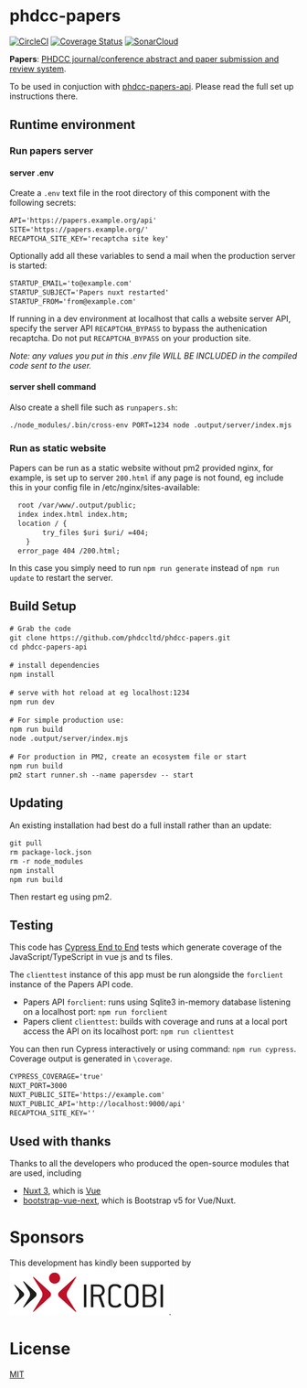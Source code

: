 # phdcc-papers

[![CircleCI](https://circleci.com/gh/phdccltd/phdcc-papers.svg?style=shield)](https://circleci.com/gh/phdccltd/phdcc-papers)
[![Coverage Status](https://coveralls.io/repos/github/phdccltd/phdcc-papers/badge.svg?branch=main)](https://coveralls.io/github/phdccltd/phdcc-papers?branch=main)
<a href="https://sonarcloud.io/dashboard?id=phdccltd_phdcc-papers"><img src="https://sonarcloud.io/images/project_badges/sonarcloud-white.svg" height="20" alt="SonarCloud" ></a>

**Papers**: [PHDCC journal/conference abstract and paper submission and review system](https://www.phdcc.com/papers/).

To be used in conjuction with [phdcc-papers-api](https://github.com/phdccltd/phdcc-papers-api).
Please read the full set up instructions there.

## Runtime environment

### Run papers server

#### server .env

Create a `.env` text file in the root directory of this component with the following secrets:

```
API='https://papers.example.org/api'
SITE='https://papers.example.org/'
RECAPTCHA_SITE_KEY='recaptcha site key'
```

Optionally add all these variables to send a mail when the production server is started:

```
STARTUP_EMAIL='to@example.com'
STARTUP_SUBJECT='Papers nuxt restarted'
STARTUP_FROM='from@example.com'
```

If running in a dev environment at localhost that calls a website server API, specify the server API `RECAPTCHA_BYPASS` to bypass the authenication recaptcha.
Do not put `RECAPTCHA_BYPASS` on your production site.

*Note: any values you put in this .env file WILL BE INCLUDED in the compiled code sent to the user.*

#### server shell command

Also create a shell file such as `runpapers.sh`:

```
./node_modules/.bin/cross-env PORT=1234 node .output/server/index.mjs
```

### Run as static website

Papers can be run as a static website without pm2 provided nginx, for example, is set up to server `200.html` if any page is not found,
eg include this in your config file in /etc/nginx/sites-available:

```
  root /var/www/.output/public;
  index index.html index.htm;
  location / {
		try_files $uri $uri/ =404;
	}
  error_page 404 /200.html;
```

In this case you simply need to run `npm run generate` instead of `npm run update` to restart the server.

## Build Setup

```
# Grab the code
git clone https://github.com/phdccltd/phdcc-papers.git
cd phdcc-papers-api

# install dependencies
npm install

# serve with hot reload at eg localhost:1234
npm run dev

# For simple production use:
npm run build
node .output/server/index.mjs

# For production in PM2, create an ecosystem file or start
npm run build
pm2 start runner.sh --name papersdev -- start
```

## Updating

An existing installation had best do a full install rather than an update:

```
git pull
rm package-lock.json
rm -r node_modules
npm install
npm run build
```

Then restart eg using pm2.

## Testing

This code has [Cypress End to End](https://www.cypress.io/) tests which generate coverage of the JavaScript/TypeScript in vue js and ts files.

The `clienttest` instance of this app must be run alongside the `forclient` instance of the Papers API code.
* Papers API `forclient`: runs using Sqlite3 in-memory database listening on a localhost port: `npm run forclient`
* Papers client `clienttest`: builds with coverage and runs at a local port access the API on its localhost port: `npm run clienttest`

You can then run Cypress interactively or using command: `npm run cypress`.
Coverage output is generated in `\coverage`.

```
CYPRESS_COVERAGE='true'
NUXT_PORT=3000
NUXT_PUBLIC_SITE='https://example.com'
NUXT_PUBLIC_API='http://localhost:9000/api'
RECAPTCHA_SITE_KEY=''
```

## Used with thanks

Thanks to all the developers who produced the open-source modules that are used, including

* [Nuxt 3](https://nuxt.com), which is [Vue](https://vuejs.org/) 
* [bootstrap-vue-next](https://github.com/bootstrap-vue/bootstrap-vue-next), which is Bootstrap v5 for Vue/Nuxt. 

# Sponsors

This development has kindly been supported by 
[![IRCOBI](./docs/ircobi-picto.png)](http://ircobi.org/).

# License

[MIT](LICENCE)
